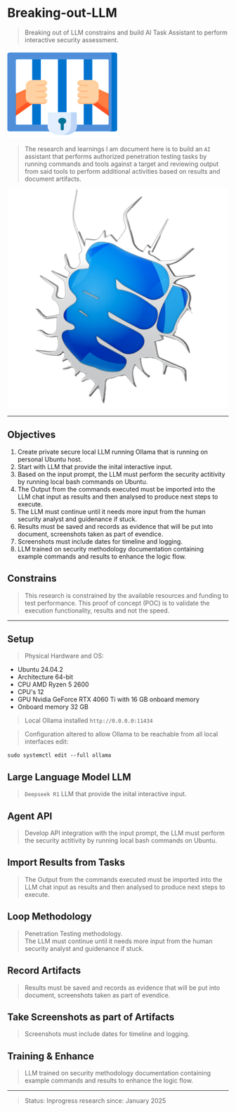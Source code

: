 # Breaking-out-LLM  

>Breaking out of LLM constrains and build AI Task Assistant to perform interactive security assessment.  
  
<img src="/images/jail.png" width=250 height=200>

>The research and learnings I am document here is to build an `AI` assistant that performs authorized penetration testing tasks by running commands and tools against a target and reviewing output from said tools to perform additional activities based on results and document artifacts.  

![Break the glasss Emergency](/images/break-glass.png)  

----  

## Objectives  

1. Create private secure local LLM running Ollama that is running on personal Ubuntu host.  
2. Start with LLM that provide the inital interactive input.  
3. Based on the input prompt, the LLM must perform the security actitivity by running local bash commands on Ubuntu.
4. The Output from the commands executed must be imported into the LLM chat input as results and then analysed to produce next steps to execute.
5. The LLM must continue until it needs more input from the human security analyst and guidenance if stuck.
6. Results must be saved and records as evidence that will be put into document, screenshots taken as part of evendice. 
7. Screenshots must include dates for timeline and logging.
8. LLM trained on security methodology documentation containing example commands and results to enhance the logic flow.  

## Constrains  

>This research is constrained by the available resources and funding to test performance.
>This proof of concept (POC) is to validate the execution functionality, results and not the speed.  

----  

## Setup  

>Physical Hardware and OS:  

- Ubuntu 24.04.2
- Architecture 64-bit
- CPU AMD Ryzen 5 2600 
- CPU's 12
- GPU Nvidia GeForce RTX 4060 Ti with 16 GB onboard memory 
- Onboard memory 32 GB 

>Local Ollama installed `http://0.0.0.0:11434`  

>Configuration altered to allow Ollama to be reachable from all local interfaces edit:  

```
sudo systemctl edit --full ollama
```  

## Large Language Model LLM  

>`Deepseek R1` LLM that provide the inital interactive input.  

## Agent API  

>Develop API integration with the input prompt, the LLM must perform the security actitivity by running local bash commands on Ubuntu.

## Import Results from Tasks  

>The Output from the commands executed must be imported into the LLM chat input as results and then analysed to produce next steps to execute.  

## Loop Methodology  

>Penetration Testing methodology.  
>The LLM must continue until it needs more input from the human security analyst and guidenance if stuck.  

## Record Artifacts  

>Results must be saved and records as evidence that will be put into document, screenshots taken as part of evendice.  

## Take Screenshots as part of Artifacts  

>Screenshots must include dates for timeline and logging.  

## Training & Enhance  

>LLM trained on security methodology documentation containing example commands and results to enhance the logic flow.  

----  

>Status: Inprogress research since: January 2025  
  